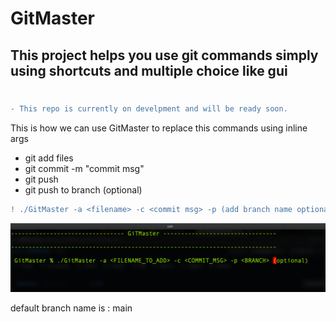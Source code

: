 # GitMaster

## This project helps you use git commands simply using shortcuts and multiple choice like gui

#

```diff
- This repo is currently on develpment and will be ready soon.
```

This is how we can use GitMaster to replace this commands using inline args

-   git add files
-   git commit -m "commit msg"
-   git push
-   git push to branch (optional)

```diff
! ./GitMaster -a <filename> -c <commit msg> -p (add branch name optional)
```

<img src="/Doc/img/img.png" />

default branch name is : main
